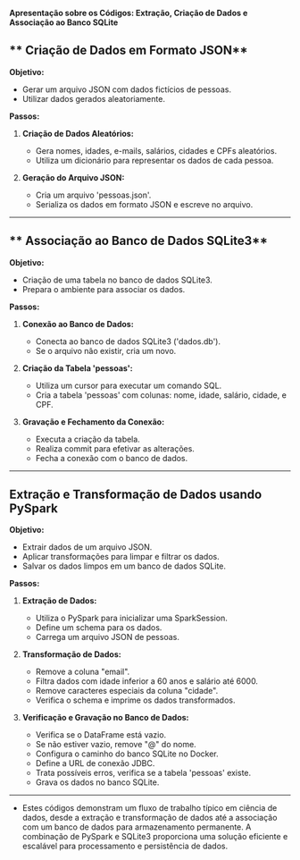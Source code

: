 **Apresentação sobre os Códigos: Extração, Criação de Dados e Associação ao Banco SQLite**


## ** Criação de Dados em Formato JSON**

**Objetivo:**
- Gerar um arquivo JSON com dados fictícios de pessoas.
- Utilizar dados gerados aleatoriamente.

**Passos:**
1. **Criação de Dados Aleatórios:**
   - Gera nomes, idades, e-mails, salários, cidades e CPFs aleatórios.
   - Utiliza um dicionário para representar os dados de cada pessoa.

2. **Geração do Arquivo JSON:**
   - Cria um arquivo 'pessoas.json'.
   - Serializa os dados em formato JSON e escreve no arquivo.

---

## ** Associação ao Banco de Dados SQLite3**

**Objetivo:**
- Criação de uma tabela no banco de dados SQLite3.
- Prepara o ambiente para associar os dados.

**Passos:**
1. **Conexão ao Banco de Dados:**
   - Conecta ao banco de dados SQLite3 ('dados.db').
   - Se o arquivo não existir, cria um novo.

2. **Criação da Tabela 'pessoas':**
   - Utiliza um cursor para executar um comando SQL.
   - Cria a tabela 'pessoas' com colunas: nome, idade, salário, cidade, e CPF.

3. **Gravação e Fechamento da Conexão:**
   - Executa a criação da tabela.
   - Realiza commit para efetivar as alterações.
   - Fecha a conexão com o banco de dados.

---

## **Extração e Transformação de Dados usando PySpark**

**Objetivo:**
- Extrair dados de um arquivo JSON.
- Aplicar transformações para limpar e filtrar os dados.
- Salvar os dados limpos em um banco de dados SQLite.

**Passos:**
1. **Extração de Dados:**
   - Utiliza o PySpark para inicializar uma SparkSession.
   - Define um schema para os dados.
   - Carrega um arquivo JSON de pessoas.

2. **Transformação de Dados:**
   - Remove a coluna "email".
   - Filtra dados com idade inferior a 60 anos e salário até 6000.
   - Remove caracteres especiais da coluna "cidade".
   - Verifica o schema e imprime os dados transformados.

3. **Verificação e Gravação no Banco de Dados:**
   - Verifica se o DataFrame está vazio.
   - Se não estiver vazio, remove "@" do nome.
   - Configura o caminho do banco SQLite no Docker.
   - Define a URL de conexão JDBC.
   - Trata possíveis erros, verifica se a tabela 'pessoas' existe.
   - Grava os dados no banco SQLite.

---


- Estes códigos demonstram um fluxo de trabalho típico em ciência de dados, desde a extração e transformação de dados até a associação com um banco de dados para armazenamento permanente. A combinação de PySpark e SQLite3 proporciona uma solução eficiente e escalável para processamento e persistência de dados.
